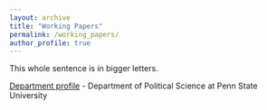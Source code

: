 ```yaml
---
layout: archive
title: "Working Papers"
permalink: /working_papers/
author_profile: true
---
```


<bigger>This whole sentence is in bigger letters.<bigger>

[Department profile](https://polisci.la.psu.edu/people/amv5718/) - Department of Political Science at Penn State University
